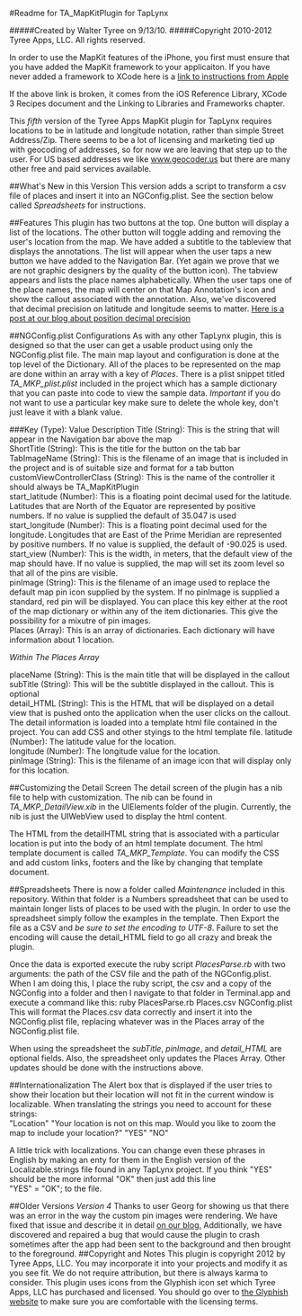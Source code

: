 #Readme for TA\_MapKitPlugin for TapLynx

#####Created by Walter Tyree on 9/13/10.
#####Copyright 2010-2012 Tyree Apps, LLC. All rights reserved.

In order to use the MapKit features of the iPhone, you first must ensure that you have added the 
MapKit framework to your applicaiton. If you have never added a framework to XCode here is a [link
to instructions from Apple](http://developer.apple.com/library/ios/#recipes/XcodeRecipes/Linking_to_Libraries_and_Frameworks/Linking_to_Libraries_and_Frameworks.html)

If the above link is broken, it comes from the iOS Reference Library, XCode 3 Recipes document
and the Linking to Libraries and Frameworks chapter.

This *fifth* version of the Tyree Apps MapKit plugin for TapLynx requires locations to be in
latitude and longitude notation, rather than simple Street Address/Zip. There seems to
be a lot of licensing and marketing tied up with geocoding of addresses, so for now we
are leaving that step up to the user. For US based addresses we like www.geocoder.us but
there are many other free and paid services available.

##What's New in this Version
This version adds a script to transform a csv file of places and insert it into an NGConfig.plist. See the section below called *Spreadsheets* for instructions.

##Features
This plugin has two buttons at the top. One button will display a list of the locations. The other button will toggle adding and removing the user's location from the map.
We have added a subtitle to the tableview that displays the annotations. The list will appear when the user taps a new button we have added to the Navigation Bar. \(Yet again we prove that we are not graphic designers by the quality of the button icon\). The tabview appears and lists the place names alphabetically. When the user taps one of the place names, the map will center on that Map Annotation's icon and show the callout associated with the annotation. Also, we've discovered that decimal precision on latitude and longitude seems to matter. [Here is a post at our blog about position decimal precision](http://blog.tyreeapps.com/2011/02/mapkit-latlong-errors-and-decimal.html)

##NGConfig.plist Configurations
As with any other TapLynx plugin, this is designed so that the user can get a usable product using only the NGConfig.plist file. The main map layout and configuration is done at the top level of the Dictionary. All of the places to be represented on the map are done within an array with a key of _Places_. There is a plist snippet titled _TA\_MKP\_plist.plist_ included in the project which has a sample dictionary that you can paste into code to view the sample data. _Important_ if you do not want to use a particular key make sure to delete the whole key, don\'t just leave it with a blank value.

###Key \(Type\): Value Description
Title \(String\): This is the string that will appear in the Navigation bar above the map  
ShortTitle \(String\): This is the title for the button on the tab bar  
TabImageName \(String\): This is the filename of an image that is included in the project and is of suitable size and format for a tab button  
customViewControllerClass \(String\): This is the name of the controller it should always be TA\_MapKitPlugin  
start\_latitude \(Number\): This is a floating point decimal used for the latitude. Latitudes that are North of the Equator are represented by positive numbers. If no value is supplied the default of 35.047 is used  
start\_longitude \(Number\): This is a floating point decimal used for the longitude. Longitudes that are East of the Prime Meridian are represented by positive numbers. If no value is supplied, the default of -90.025 is used.  
start\_view \(Number\): This is the width, in meters, that the default view of the map should have. If no value is supplied, the map will set its zoom level so that all of the pins are visible.  
pinImage \(String\): This is the filename of an image used to replace the default map pin icon supplied by the system. If no pinImage is supplied a standard, red pin will be displayed. You can place this key either at the root of the map dictionary or within any of the item dictionaries. This give the possibility for a mixutre of pin images.  
Places \(Array\): This is an array of dictionaries. Each dictionary will have information about 1 location.  

_Within The Places Array_

placeName \(String\): This is the main title that will be displayed in the callout  
subTitle \(String\): This will be the subtitle displayed in the callout. This is optional  
detail\_HTML \(String\): This is the HTML that will be displayed on a detail view that is pushed onto the application when the user clicks on the callout. The detail information is loaded into a template html file contained in the project. You can add CSS and other styings to the html template file. 
latitude \(Number\): The latitude value for the location.  
longitude \(Number\): The longitude value for the location.  
pinImage \(String\): This is the filename of an image icon that will display only for this location.  

##Customizing the Detail Screen
The detail screen of the plugin has a nib file to help with customization. The nib can be found in _TA\_MKP\_DetailView.xib_ in the UIElements folder of the plugin. Currently, the nib is just the UIWebView used to display the html content.

The HTML from the detailHTML string that is associated with a particular location is put into the body of an html template document. The html template document is called _TA\_MKP\_Template_. You can modify the CSS and add custom links, footers and the like by changing that template document.

##Spreadsheets
There is now a folder called *Maintenance* included in this repository. Within that folder is a Numbers spreadsheet that can be used to maintain longer lists of places to be used with the plugin. In order to use the spreadsheet simply follow the examples in the template. Then Export the file as a CSV and *be sure to set the encoding to UTF-8*. Failure to set the encoding will cause the detail\_HTML field to go all crazy and break the plugin.

Once the data is exported execute the ruby script *PlacesParse.rb* with two arguments: the path of the CSV file and the path of the NGConfig.plist. When I am doing this, I place the ruby script, the csv and a copy of the NGConfig into a folder and then I navigate to that folder in Terminal.app and execute a command like this:
  ruby PlacesParse.rb Places.csv NGConfig.plist
This will format the Places.csv data correctly and insert it into the NGConfig.plist file, replacing whatever was in the Places array of the NGConfig.plist file.

When using the spreadsheet the *subTitle*, *pinImage*, and *detail\_HTML* are optional fields. Also, the spreadsheet only updates the Places Array. Other updates should be done with the instructions above.

##Internationalization
The Alert box that is displayed if the user tries to show their location but their location will not fit in the current window is localizable. When translating the strings you need to account for these strings:  
    "Location"
    "Your location is not on this map. Would you like to zoom the map to include your location?"
    "YES"
    "NO"

A little trick with localizations. You can change even these phrases in English by making an enty for them in the English version of the Localizable.strings file found in any TapLynx project. If you think "YES" should be the more informal "OK" then just add this line  
    "YES" = "OK";
to the file.

##Older Versions
*Version 4*
Thanks to user Georg for showing us that there was an error in the way the custom pin images were rendering. We have fixed that issue and describe it in detail [on our blog.](http://blog.tyreeapps.com/2011/04/mapkit-custom-images-and-offset-issues.html) Additionally, we have discovered and repaired a bug that would cause the plugin to crash sometimes after the app had been sent to the background and then brought to the foreground.
##Copyright and Notes
This plugin is copyright 2012 by Tyree Apps, LLC. You may incorporate it into your projects and modify it as you see fit. We do not require attribution, but there is always karma to consider. This plugin uses icons from the Glyphish icon set which Tyree Apps, LLC has purchased and licensed. You should go over to [the Glyphish website](http://www.glyphish.com) to make sure you are comfortable with the licensing terms.
